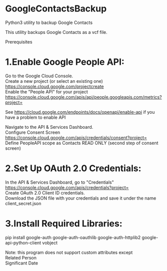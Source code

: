 # GoogleContactsBackup

Python3 utility to backup Google Contacts

This utility backups Google Contacts as a vcf file.

Prerequisites

# 1.Enable Google People API:

Go to the Google Cloud Console. <br>
Create a new project (or select an existing one) https://console.cloud.google.com/projectcreate <br>
Enable the "People API" for your project https://console.cloud.google.com/apis/api/people.googleapis.com/metrics?project= <br>

See https://cloud.google.com/endpoints/docs/openapi/enable-api if you have a problem to enable API <br>

Navigate to the API & Services Dashboard.<br>
Configure Consent Screen https://console.cloud.google.com/apis/credentials/consent?project= <br>
Define PeopleAPI scope as Contacts READ ONLY (second step of consent screen) <br>

# 2.Set Up OAuth 2.0 Credentials:

In the API & Services Dashboard, go to "Credentials" https://console.cloud.google.com/apis/credentials?project= <br>
Create OAuth 2.0 Client ID credentials.<br>
Download the JSON file with your credentials and save it under the name client_secret.json

# 3.Install Required Libraries:

pip install google-auth google-auth-oauthlib google-auth-httplib2 google-api-python-client vobject <br>

Note: this program does not support custom attributes except <br>
Related Person <br>
Significant Date <br>
